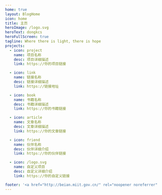 ```yaml
---
home: true
layout: BlogHome
icon: home
title: 主页
heroImage: /logo.svg
heroText: dongkcs
heroFullScreen: true
tagline: Where there is light, there is hope
projects:
  - icon: project
    name: 项目名称
    desc: 项目详细描述
    link: https://你的项目链接

  - icon: link
    name: 链接名称
    desc: 链接详细描述
    link: https://链接地址

  - icon: book
    name: 书籍名称
    desc: 书籍详细描述
    link: https://你的书籍链接

  - icon: article
    name: 文章名称
    desc: 文章详细描述
    link: https://你的文章链接

  - icon: friend
    name: 伙伴名称
    desc: 伙伴详细介绍
    link: https://你的伙伴链接

  - icon: /logo.svg
    name: 自定义项目
    desc: 自定义详细介绍
    link: https://你的自定义链接

footer: '<a href="http://beian.miit.gov.cn/" rel="noopener noreferrer" target="_blank">备案号: 京ICP备xxx号</a> | <a href="/about/site.html">关于网站</a>'
---
```



